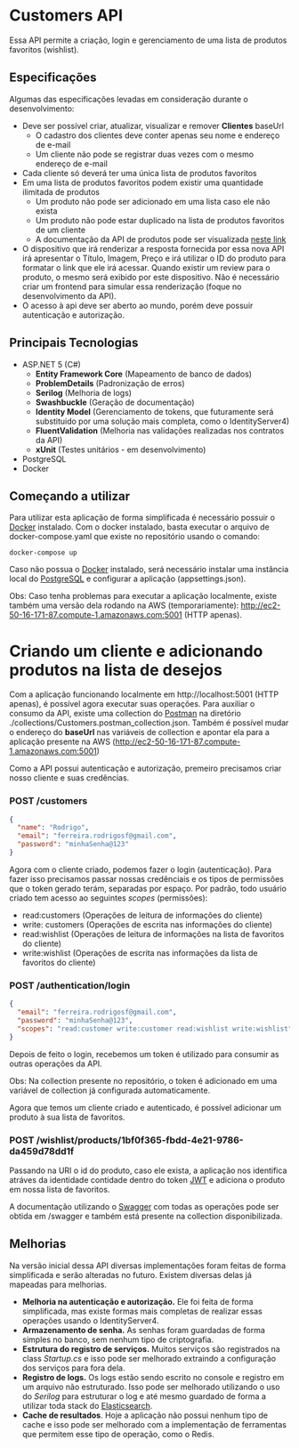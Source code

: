 # Customers API

Essa API permite a criação, login e gerenciamento de uma lista de produtos favoritos (wishlist). 

## **Especificações**
Algumas das especificações levadas em consideração durante o desenvolvimento:
 - Deve ser possível criar, atualizar, visualizar e remover **Clientes**
baseUrl
     - O cadastro dos clientes deve conter apenas seu nome e endereço de
e-mail
     - Um cliente não pode se registrar duas vezes com o mesmo endereço
de e-mail
 - Cada cliente só deverá ter uma única lista de produtos favoritos
 - Em uma lista de produtos favoritos podem existir uma quantidade ilimitada
de produtos
     - Um produto não pode ser adicionado em uma lista caso ele não exista
     - Um produto não pode estar duplicado na lista de produtos favoritos de
um cliente
     - A documentação da API de produtos pode ser visualizada [neste link](https://gist.github.com/Bgouveia/9e043a3eba439489a35e70d1b5ea08ec)
 - O dispositivo que irá renderizar a resposta fornecida por essa nova API irá
apresentar o Título, Imagem, Preço e irá utilizar o ID do produto para formatar
o link que ele irá acessar. Quando existir um review para o produto, o mesmo
será exibido por este dispositivo. Não é necessário criar um frontend para
simular essa renderização (foque no desenvolvimento da API).
 - O acesso à api deve ser aberto ao mundo, porém deve possuir autenticação
e autorização.

## **Principais Tecnologias**
 - ASP.NET 5 (C#)
     - **Entity Framework Core** (Mapeamento de banco de dados)
     - **ProblemDetails** (Padronização de erros)
     - **Serilog** (Melhoria de logs)
     - **Swashbuckle** (Geração de documentação)
     - **Identity Model** (Gerenciamento de tokens, que futuramente será substituido por uma solução mais completa, como o IdentityServer4)
     - **FluentValidation** (Melhoria nas validações realizadas nos contratos da API)
     - **xUnit** (Testes unitários - em desenvolvimento)
 - PostgreSQL
 - Docker

## **Começando a utilizar**

Para utilizar esta aplicação de forma simplificada é necessário possuir o [Docker](https://www.docker.com/) instalado. Com o docker instalado, basta executar o arquivo de docker-compose.yaml que existe no repositório usando o comando:

```
docker-compose up
```

Caso não possua o [Docker](https://www.docker.com/) instalado, será necessário instalar uma instância local do [PostgreSQL](https://www.postgresql.org/) e configurar a aplicação (appsettings.json).

Obs: Caso tenha problemas para executar a aplicação localmente, existe também uma versão dela rodando na AWS (temporariamente): http://ec2-50-16-171-87.compute-1.amazonaws.com:5001 (HTTP apenas).

# **Criando um cliente e adicionando produtos na lista de desejos**

Com a aplicação funcionando localmente em http://localhost:5001 (HTTP apenas), é possível agora executar suas operações. Para auxiliar o consumo da API, existe uma collection do [Postman](https://www.postman.com/) na diretório ./collections/Customers.postman_collection.json. Também é possível mudar o endereço do **baseUrl** nas variáveis de collection e apontar ela para a aplicação presente na AWS (http://ec2-50-16-171-87.compute-1.amazonaws.com:5001)

Como a API possui autenticação e autorização, premeiro precisamos criar nosso cliente e suas credências.

### POST /customers
```json
{
  "name": "Rodrigo",
  "email": "ferreira.rodrigosf@gmail.com",
  "password": "minhaSenha@123"
}
```

Agora com o cliente criado, podemos fazer o login (autenticação). Para fazer isso precisamos passar nossas credênciais e os tipos de permissões que o token gerado terám, separadas por espaço. Por padrão, todo usuário criado tem acesso ao seguintes *scopes* (permissões):
 - read:customers (Operações de leitura de informações do cliente)
 - write: customers (Operações de escrita nas informações do cliente)
 - read:wishlist (Operações de leitura de informações na lista de favoritos do cliente)
 - write:wishlist (Operações de escrita nas informações da lista de favoritos do cliente)

### POST /authentication/login
```json
{
  "email": "ferreira.rodrigosf@gmail.com",
  "password": "minhaSenha@123",
  "scopes": "read:customer write:customer read:wishlist write:wishlist"
}
```

Depois de feito o login, recebemos um token é utilizado para consumir as outras operações da API.

Obs: Na collection presente no repositório, o token é adicionado em uma variável de collection já configurada automaticamente.

Agora que temos um cliente criado e autenticado, é possível adicionar um produto à sua lista de favoritos.

### POST /wishlist/products/**1bf0f365-fbdd-4e21-9786-da459d78dd1f**

Passando na URI o id do produto, caso ele exista, a aplicação nos identifica atráves da identidade contidade dentro do token [JWT](https://jwt.io/) e adiciona o produto em nossa lista de favoritos. 

A documentação utilizando o [Swagger](https://swagger.io/) com todas as operações pode ser obtida em /swagger e também está presente na collection disponibilizada.

## Melhorias
Na versão inicial dessa API diversas implementações foram feitas de forma simplificada e serão alteradas no futuro. Existem diversas delas já mapeadas para melhorias.

 - **Melhoria na autenticação e autorização.** Ele foi feita de forma simplificada, mas existe formas mais completas de realizar essas operações usando o IdentityServer4.
 - **Armazenamento de senha.** As senhas foram guardadas de forma simples no banco, sem nenhum tipo de criptografia.
 - **Estrutura do registro de serviços.** Muitos serviços são registrados na class *Startup.cs* e isso pode ser melhorado extraindo a configuração dos serviços para fora dela.
 - **Registro de logs.** Os logs estão sendo escrito no console e registro em um arquivo não estruturado. Isso pode ser melhorado utilizando o uso do *Serilog* para estruturar o log e até mesmo guardado de forma a utilizar toda stack do [Elasticsearch](https://www.elastic.co/pt/what-is/elasticsearch).
 - **Cache de resultados**. Hoje a aplicação não possui nenhum tipo de cache e isso pode ser melhorado com a implementação de ferramentas que permitem esse tipo de operação, como o Redis.
